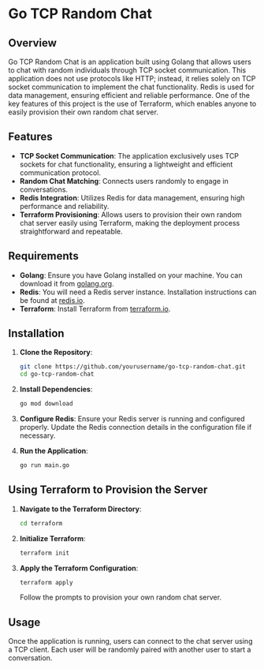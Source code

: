 # Go TCP Random Chat

## Overview

Go TCP Random Chat is an application built using Golang that allows users to chat with random individuals through TCP socket communication. This application does not use protocols like HTTP; instead, it relies solely on TCP socket communication to implement the chat functionality. Redis is used for data management, ensuring efficient and reliable performance. One of the key features of this project is the use of Terraform, which enables anyone to easily provision their own random chat server.

## Features

- **TCP Socket Communication**: The application exclusively uses TCP sockets for chat functionality, ensuring a lightweight and efficient communication protocol.
- **Random Chat Matching**: Connects users randomly to engage in conversations.
- **Redis Integration**: Utilizes Redis for data management, ensuring high performance and reliability.
- **Terraform Provisioning**: Allows users to provision their own random chat server easily using Terraform, making the deployment process straightforward and repeatable.

## Requirements

- **Golang**: Ensure you have Golang installed on your machine. You can download it from [golang.org](https://golang.org/dl/).
- **Redis**: You will need a Redis server instance. Installation instructions can be found at [redis.io](https://redis.io/download).
- **Terraform**: Install Terraform from [terraform.io](https://www.terraform.io/downloads.html).

## Installation

1. **Clone the Repository**:

   ```bash
   git clone https://github.com/yourusername/go-tcp-random-chat.git
   cd go-tcp-random-chat
   ```

2. **Install Dependencies**:

   ```bash
   go mod download
   ```

3. **Configure Redis**:
   Ensure your Redis server is running and configured properly. Update the Redis connection details in the configuration file if necessary.

4. **Run the Application**:
   ```bash
   go run main.go
   ```

## Using Terraform to Provision the Server

1. **Navigate to the Terraform Directory**:

   ```bash
   cd terraform
   ```

2. **Initialize Terraform**:

   ```bash
   terraform init
   ```

3. **Apply the Terraform Configuration**:
   ```bash
   terraform apply
   ```
   Follow the prompts to provision your own random chat server.

## Usage

Once the application is running, users can connect to the chat server using a TCP client. Each user will be randomly paired with another user to start a conversation.

